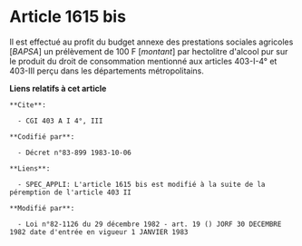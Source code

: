 # Article 1615 bis

Il est effectué au profit du budget annexe des prestations sociales agricoles [*BAPSA*] un prélèvement de 100 F [*montant*]
par hectolitre d'alcool pur sur le produit du droit de consommation mentionné aux articles 403-I-4° et 403-III perçu dans les
départements métropolitains.

**Liens relatifs à cet article**

	**Cite**:

	  - CGI 403 A I 4°, III

	**Codifié par**:

	  - Décret n°83-899 1983-10-06

	**Liens**:

	  - SPEC_APPLI: L'article 1615 bis est modifié à la suite de la péremption de l'article 403 II

	**Modifié par**:

	  - Loi n°82-1126 du 29 décembre 1982 - art. 19 () JORF 30 DECEMBRE 1982 date d'entrée en vigueur 1 JANVIER 1983
